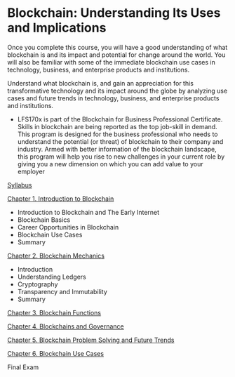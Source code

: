 # Blockchain: Understanding Its Uses and Implications


Once you complete this course, you will have a good understanding of what blockchain is and its impact and potential for change around the world. You will also be familiar with some of the immediate blockchain use cases in technology, business, and enterprise products and institutions.

Understand what blockchain is, and gain an appreciation for this transformative technology and its impact around the globe by analyzing use cases and future trends in technology, business, and enterprise products and institutions.

- LFS170x is part of the Blockchain for Business Professional Certificate. Skills in blockchain are being reported as the top job-skill in demand. This program is designed for the business professional who needs to understand the potential (or threat) of blockchain to their company and industry. Armed with better information of the blockchain landscape, this program will help you rise to new challenges in your current role by giving you a new dimension on which you can add value to your employer



[Syllabus](syllabus.pdf)


[Chapter 1. Introduction to Blockchain](Chapter1.Introduction_to_Blockchain/README.md)

- Introduction to Blockchain and The Early Internet
- Blockchain Basics
- Career Opportunities in Blockchain
- Blockchain Use Cases
- Summary

[Chapter 2. Blockchain Mechanics](Chapter2.Blockchain_Mechanics/README.md)

- Introduction
- Understanding Ledgers
- Cryptography
- Transparency and Immutability
- Summary

[Chapter 3. Blockchain Functions](Chapter3.Blockchain_Functions/README.md)



[Chapter 4. Blockchains and Governance](Chapter4.Blockchains_and_Governance/README.md)



[Chapter 5. Blockchain Problem Solving and Future Trends](Chapter5.Blockchain_Problem_Solving_and_Future_Trends/README.md)



[Chapter 6. Blockchain Use Cases](Chapter6.Blockchain_Use_Cases/README.md)



Final Exam